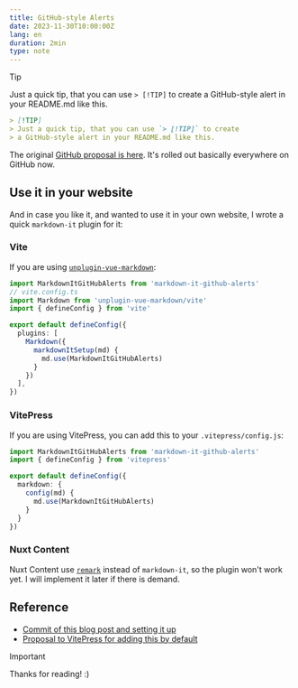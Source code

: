```yaml
---
title: GitHub-style Alerts
date: 2023-11-30T10:00:00Z
lang: en
duration: 2min
type: note
---
```


> [!TIP]
> Just a quick tip, that you can use `> [!TIP]` to create
> a GitHub-style alert in your README.md like this.

```md
> [!TIP]
> Just a quick tip, that you can use `> [!TIP]` to create
> a GitHub-style alert in your README.md like this.
```

The original [GitHub proposal is here](https://github.com/orgs/community/discussions/16925). It's rolled out basically everywhere on GitHub now.

## Use it in your website

And in case you like it, and wanted to use it in your own website, I wrote a quick `markdown-it` plugin for it:

<p>
<GitHubLink repo="antfu/markdown-it-github-alerts" />
</p>

### Vite

If you are using [`unplugin-vue-markdown`](https://github.com/unplugin/unplugin-vue-markdown):

```ts
import MarkdownItGitHubAlerts from 'markdown-it-github-alerts'
// vite.config.ts
import Markdown from 'unplugin-vue-markdown/vite'
import { defineConfig } from 'vite'

export default defineConfig({
  plugins: [
    Markdown({
      markdownItSetup(md) {
        md.use(MarkdownItGitHubAlerts)
      }
    })
  ],
})
```

### VitePress

If you are using VitePress, you can add this to your `.vitepress/config.js`:

```ts
import MarkdownItGitHubAlerts from 'markdown-it-github-alerts'
import { defineConfig } from 'vitepress'

export default defineConfig({
  markdown: {
    config(md) {
      md.use(MarkdownItGitHubAlerts)
    }
  }
})
```

### Nuxt Content

Nuxt Content use [`remark`](https://github.com/remarkjs/remark) instead of `markdown-it`, so the plugin won't work yet. I will implement it later if there is demand.

## Reference

- [Commit of this blog post and setting it up](https://github.com/antfu/antfu.me/commit/72d8dc2fb70bf21582c42d9424337560a7edea6b)
- [Proposal to VitePress for adding this by default](https://github.com/vuejs/vitepress/issues/3278)

> [!IMPORTANT]
> Thanks for reading! :)
